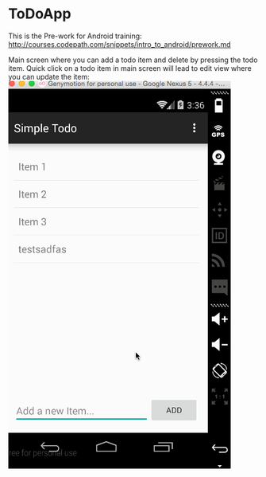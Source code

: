 # ToDoApp

This is the Pre-work for Android training: http://courses.codepath.com/snippets/intro_to_android/prework.md

Main screen where you can add a todo item and delete by pressing the todo item.
Quick click on a todo item in main screen will lead to edit view where you can update the item:
![alt text](https://github.com/zhiyanshao/ToDoApp/blob/master/app/src/main/res/todoappdemo.gif)
